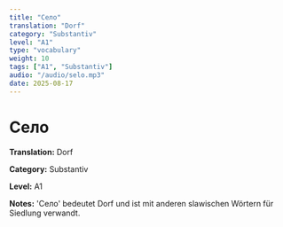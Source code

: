 ```yaml
---
title: "Село"
translation: "Dorf"
category: "Substantiv"
level: "A1"
type: "vocabulary"
weight: 10
tags: ["A1", "Substantiv"]
audio: "/audio/selo.mp3"
date: 2025-08-17
---
```


# Село

**Translation:** Dorf

**Category:** Substantiv

**Level:** A1

**Notes:** 'Село' bedeutet Dorf und ist mit anderen slawischen Wörtern für Siedlung verwandt.


